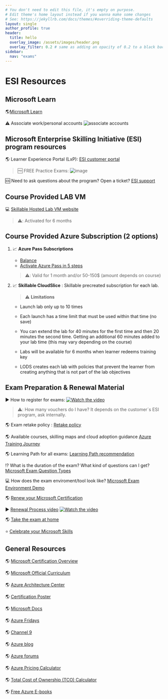 ```yaml
---
# You don't need to edit this file, it's empty on purpose.
# Edit theme's home layout instead if you wanna make some changes
# See: https://jekyllrb.com/docs/themes/#overriding-theme-defaults
layout: single
author_profile: true
header:
  title: hello
  overlay_image: /assets/images/header.png
  overlay_filter: 0.2 # same as adding an opacity of 0.2 to a black background
sidebar:
  nav: "exams"
---
```

# ESI Resources
## Microsoft Learn
:earth_americas:[Microsoft Learn](https://www.Microsoft.com/Learn "Microsoft Learn")

:warning: Associate work/personal accounts
![associate accounts](assets/images/learn-accounts.png)

## Microsoft Enterprise Skilling Initiative (ESI) program resources

:earth_americas: Learner Experience Portal (LxP): [ESI customer portal](https://esi.microsoft.com/)

  > :free: FREE Practice Exams:
  ![image](https://user-images.githubusercontent.com/64772417/154690459-9113ee7e-e39b-454f-8b4c-e61b400400b9.png)

:sos: Need to ask questions about the program? Open a ticket? [ESI support](https://esisupport.microsoft.com/)

## Course Provided LAB VM
:computer: [Skillable Hosted Lab VM website](https://esi.learnondemand.net/)
  > :warning:: Activated for 6 months 

## Course Provided Azure Subscription (2 options)

1. :chart_with_upwards_trend: **Azure Pass Subscriptions** 
    - [Balance](https://www.microsoftazuresponsorships.com/balance)
    - [Activate Azure Pass in 5 steps](https://aka.ms/activatepass)
    > :warning:: Valid for 1 month and/or 50-150$ (amount depends on course)



1. :chart_with_upwards_trend: **Skillable CloudSlice** : Skillable precreated subscription for  each lab.
    > :warning: **Limitations**

    - Launch lab only up to 10 times 

    - Each launch has a time limit that must be used within that time (no save) 

    - You can extend the lab for 40 minutes for the first time and then 20 minutes the second time. Getting an additional 60 minutes added to your lab time (this may vary depending on the course) 

    - Labs will be available for 6 months when learner redeems training key 

    - LODS creates each lab with policies that prevent the learner from creating anything that is not part of the lab objectives

## Exam Preparation & Renewal Material
:arrow_forward: How to register for exams:
[![Watch the video](assets/images/video-exam-reg.png)](https://aka.ms/LxPExamDiscountVideo)

  > :warning:: How many vouchers do I have? It depends on the customer´s ESI program, ask internally.

:earth_americas: Exam retake policy : [Retake policy](https://docs.microsoft.com/en-us/learn/certifications/exam-retake-policy#general-microsoft-certification-exam-retake-policy)

:earth_americas: Available courses, skilling maps and cloud adoption guidance [Azure Training Journey](https://aka.ms/esiAzureTrainingJourney) 

:earth_americas: Learning Path for all exams:  [Learning Path recommendation](https://aka.ms/AzureTrainCertDeck)

:interrobang: What is the duration of the exam? What kind of questions can I get? [Microsoft Exam Question Types](https://docs.microsoft.com/en-us/learn/certifications/exam-duration-question-types#question-types-on-exams)

:computer: How does the exam enviroment/tool look like? [Microsoft Exam Environment Demo](http://aka.ms/examdemo)

:earth_americas: [Renew your Microsoft Certification](https://docs.microsoft.com/en-us/learn/certifications/renew-your-microsoft-certification)

:arrow_forward: [Renewal Process video](https://www.youtube.com/watch?v=ttuhmFHOTU8&feature=youtu.be)
[![Watch the video](assets/images/renew-cert.png)](https://www.youtube.com/watch?v=ttuhmFHOTU8)

:earth_americas: [Take the exam at home](https://www.thomasmaurer.ch/2020/03/how-to-take-a-microsoft-certification-exam-online/)

:star: [Celebrate your Microsoft Skills](https://aka.ms/CelebrateYourMicrosoftSkills)

## General Resources

:earth_americas: [Microsoft Certification Overview ](https://www.microsoft.com/certification "Microsoft Certification Overview ")

:earth_americas: [Microsoft Official Curriculum ](https://www.aka.ms/MOC "Microsoft Official Curriculum ")

:earth_americas: [Azure Architecture Center](https://www.aka.ms/architecture "Azure Architecture Center")

:earth_americas: [Certification Poster](https://www.aka.ms/TrainCertPoster "Certification Poster")

:earth_americas: [Microsoft Docs](https://www.aka.ms/Docs "Microsoft Docs")

:earth_americas: [Azure Fridays](https://azure.microsoft.com/en-us/resources/videos/azure-friday/)

:earth_americas: [Channel 9](https://channel9.msdn.com/)

:earth_americas: [Azure blog](https://azure.microsoft.com/en-us/blog/)

:earth_americas: [Azure forums](https://social.msdn.microsoft.com/Forums/enUS/home?category=windowsazureplatform)

:earth_americas: [Azure Pricing Calculator](https://azure.microsoft.com/en-in/pricing/calculator/)

:earth_americas: [Total Cost of Ownership (TCO) Calculator](https://azure.microsoft.com/en-us/pricing/tco/calculator/)

:earth_americas: [Free Azure E-books](https://azure.microsoft.com/en-us/resources/whitepapers/)
